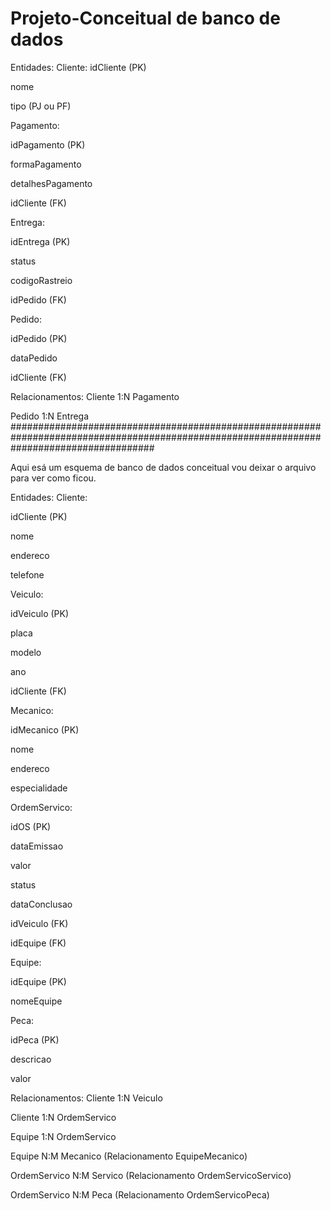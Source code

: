 # Projeto-Conceitual de banco de dados

Entidades:
Cliente:
idCliente (PK)

nome

tipo (PJ ou PF)

Pagamento:

idPagamento (PK)

formaPagamento

detalhesPagamento

idCliente (FK)

Entrega:

idEntrega (PK)

status

codigoRastreio

idPedido (FK)

Pedido:

idPedido (PK)

dataPedido

idCliente (FK)

Relacionamentos:
Cliente 1:N Pagamento

Pedido 1:N Entrega
##########################################################################################################################################


Aqui esá um esquema de banco de dados conceitual vou deixar o arquivo para ver como ficou. 

Entidades:
Cliente:

idCliente (PK)

nome

endereco

telefone

Veiculo:

idVeiculo (PK)

placa

modelo

ano

idCliente (FK)

Mecanico:

idMecanico (PK)

nome

endereco

especialidade

OrdemServico:

idOS (PK)

dataEmissao

valor

status

dataConclusao

idVeiculo (FK)

idEquipe (FK)

Equipe:

idEquipe (PK)

nomeEquipe



Peca:

idPeca (PK)

descricao

valor

Relacionamentos:
Cliente 1:N Veiculo

Cliente 1:N OrdemServico

Equipe 1:N OrdemServico

Equipe N:M Mecanico (Relacionamento EquipeMecanico)

OrdemServico N:M Servico (Relacionamento OrdemServicoServico)

OrdemServico N:M Peca (Relacionamento OrdemServicoPeca)
